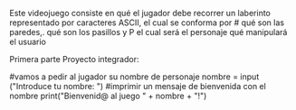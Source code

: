 Este videojuego consiste en qué el jugador debe recorrer un laberinto representado por caracteres ASCII, el cual se conforma por # qué son las paredes,. qué son los pasillos y P el cual será el personaje qué manipulará el usuario


Primera parte Proyecto integrador:


#vamos a pedir al jugador su nombre de personaje
nombre = input ("Introduce tu nombre: ")
#imprimir un mensaje de bienvenida con el nombre
print("Bienvenid@ al juego " + nombre + "!")

